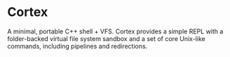 # Cortex
A minimal, portable C++ shell + VFS. Cortex provides a simple REPL with a folder-backed virtual file system sandbox and a set of core Unix-like commands, including pipelines and redirections.
